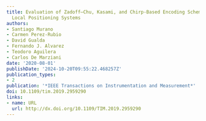 ```yaml
---
title: Evaluation of Zadoff–Chu, Kasami, and Chirp-Based Encoding Schemes for Acoustic
  Local Positioning Systems
authors:
- Santiago Murano
- Carmen Perez-Rubio
- David Gualda
- Fernando J. Alvarez
- Teodoro Aguilera
- Carlos De Marziani
date: '2020-08-01'
publishDate: '2024-10-20T09:55:22.468257Z'
publication_types:
- 2
publication: '*IEEE Transactions on Instrumentation and Measurement*'
doi: 10.1109/tim.2019.2959290
links:
- name: URL
  url: http://dx.doi.org/10.1109/TIM.2019.2959290
---
```

